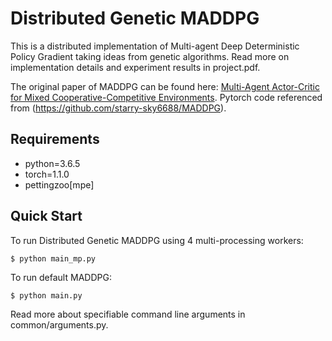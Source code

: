 # Distributed Genetic MADDPG

This is a distributed implementation of Multi-agent Deep Deterministic Policy Gradient taking ideas from genetic algorithms. Read more on implementation details and experiment results in project.pdf. 

The original paper of MADDPG can be found here: [Multi-Agent Actor-Critic for Mixed Cooperative-Competitive Environments](https://arxiv.org/abs/1706.02275). Pytorch code referenced from (https://github.com/starry-sky6688/MADDPG).

## Requirements

- python=3.6.5
- torch=1.1.0
- pettingzoo[mpe]

## Quick Start 

To run Distributed Genetic MADDPG using 4 multi-processing workers:
```shell
$ python main_mp.py
```

To run default MADDPG:
```shell
$ python main.py
```

Read more about specifiable command line arguments in common/arguments.py.
